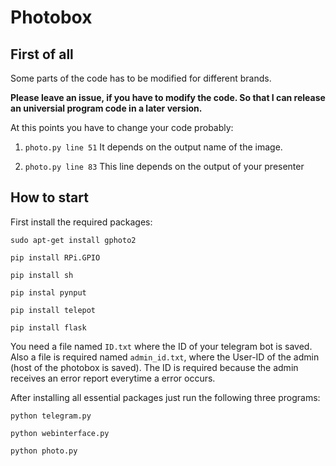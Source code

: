# Photobox

## First of all
Some parts of the code has to be modified for different brands.

__Please leave an issue, if you have to modify the code. So that I can release an
universial program code in a later version.__

At this points you have to change your code probably:

1. `photo.py line 51`
It depends on the output name of the image.

2. `photo.py line 83`
This line depends on the output of your presenter


## How to start
First install the required packages:

`sudo apt-get install gphoto2`

`pip install RPi.GPIO`

`pip install sh`

`pip instal pynput`

`pip install telepot`

`pip install flask`

You need a file named `ID.txt` where the ID of your telegram bot is saved.
Also a file is required named `admin_id.txt`, where the User-ID of the admin
(host of the photobox is saved). The ID is required because the admin receives
an error report everytime a error occurs.

After installing all essential packages just run the following three programs:

`python telegram.py`

`python webinterface.py`

`python photo.py`
